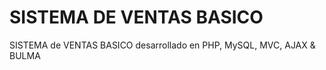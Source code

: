 # SISTEMA DE VENTAS BASICO
SISTEMA de VENTAS BASICO desarrollado en PHP, MySQL, MVC, AJAX &amp; BULMA
